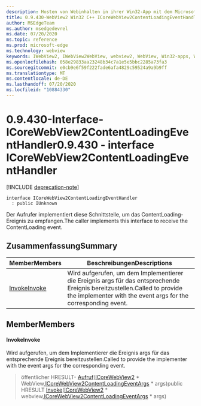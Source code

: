 ```yaml
---
description: Hosten von Webinhalten in ihrer Win32-App mit dem Microsoft Edge WebView2-Steuerelement
title: 0.9.430-WebView2 Win32 C++ ICoreWebView2ContentLoadingEventHandler
author: MSEdgeTeam
ms.author: msedgedevrel
ms.date: 07/20/2020
ms.topic: reference
ms.prod: microsoft-edge
ms.technology: webview
keywords: IWebView2, IWebView2WebView, webview2, WebView, Win32-apps, Win32, Edge, ICoreWebView2, ICoreWebView2Host, Browser-Steuerelement, Edge-HTML
ms.openlocfilehash: 058e29833aa23248b34c7a1e5e5bbc2285a73fa3
ms.sourcegitcommit: e0cb9e6f59f222fade6afa4829c59524a9a9b9ff
ms.translationtype: MT
ms.contentlocale: de-DE
ms.lasthandoff: 07/20/2020
ms.locfileid: "10884330"
---
```

# <span data-ttu-id="3a421-104">0.9.430-Interface-ICoreWebView2ContentLoadingEventHandler</span><span class="sxs-lookup"><span data-stu-id="3a421-104">0.9.430 - interface ICoreWebView2ContentLoadingEventHandler</span></span> 

[!INCLUDE [deprecation-note](../../includes/deprecation-note.md)]

```
interface ICoreWebView2ContentLoadingEventHandler
  : public IUnknown
```

<span data-ttu-id="3a421-105">Der Aufrufer implementiert diese Schnittstelle, um das ContentLoading-Ereignis zu empfangen.</span><span class="sxs-lookup"><span data-stu-id="3a421-105">The caller implements this interface to receive the ContentLoading event.</span></span>

## <span data-ttu-id="3a421-106">Zusammenfassung</span><span class="sxs-lookup"><span data-stu-id="3a421-106">Summary</span></span>

 <span data-ttu-id="3a421-107">Member</span><span class="sxs-lookup"><span data-stu-id="3a421-107">Members</span></span>                        | <span data-ttu-id="3a421-108">Beschreibungen</span><span class="sxs-lookup"><span data-stu-id="3a421-108">Descriptions</span></span>
--------------------------------|---------------------------------------------
[<span data-ttu-id="3a421-109">Invoke</span><span class="sxs-lookup"><span data-stu-id="3a421-109">Invoke</span></span>](#invoke) | <span data-ttu-id="3a421-110">Wird aufgerufen, um dem Implementierer die Ereignis args für das entsprechende Ereignis bereitzustellen.</span><span class="sxs-lookup"><span data-stu-id="3a421-110">Called to provide the implementer with the event args for the corresponding event.</span></span>

## <span data-ttu-id="3a421-111">Member</span><span class="sxs-lookup"><span data-stu-id="3a421-111">Members</span></span>

#### <span data-ttu-id="3a421-112">Invoke</span><span class="sxs-lookup"><span data-stu-id="3a421-112">Invoke</span></span> 

<span data-ttu-id="3a421-113">Wird aufgerufen, um dem Implementierer die Ereignis args für das entsprechende Ereignis bereitzustellen.</span><span class="sxs-lookup"><span data-stu-id="3a421-113">Called to provide the implementer with the event args for the corresponding event.</span></span>

> <span data-ttu-id="3a421-114">öffentlicher HRESULT- [Aufruf](#invoke)([ICoreWebView2](ICoreWebView2.md) \* WebView,[ICoreWebView2ContentLoadingEventArgs](ICoreWebView2ContentLoadingEventArgs.md) \* args)</span><span class="sxs-lookup"><span data-stu-id="3a421-114">public HRESULT [Invoke](#invoke)([ICoreWebView2](ICoreWebView2.md) \* webview,[ICoreWebView2ContentLoadingEventArgs](ICoreWebView2ContentLoadingEventArgs.md) \* args)</span></span>

